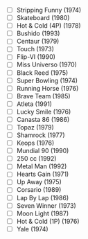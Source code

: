 - [ ] Stripping Funny (1974)
- [ ] Skateboard (1980)
- [ ] Hot & Cold (4P) (1978)
- [ ] Bushido (1993)
- [ ] Centaur (1979)
- [ ] Touch (1973)
- [ ] Flip-VI (1990)
- [ ] Miss Universo (1970)
- [ ] Black Reed (1975)
- [ ] Super Bowling (1974)
- [ ] Running Horse (1976)
- [ ] Brave Team (1985)
- [ ] Atleta (1991)
- [ ] Lucky Smile (1976)
- [ ] Canasta 86 (1986)
- [ ] Topaz (1979)
- [ ] Shamrock (1977)
- [ ] Keops (1976)
- [ ] Mundial 90 (1990)
- [ ] 250 cc (1992)
- [ ] Metal Man (1992)
- [ ] Hearts Gain (1971)
- [ ] Up Away (1975)
- [ ] Corsario (1989)
- [ ] Lap By Lap (1986)
- [ ] Seven Winner (1973)
- [ ] Moon Light (1987)
- [ ] Hot & Cold (1P) (1976)
- [ ] Yale (1974)
